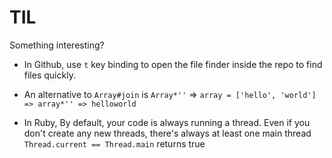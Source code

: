 # TIL
Something interesting?


* In Github, use `t` key binding to open the file finder inside the repo to find files quickly. 

* An alternative to `Array#join` is `Array*''` => `array = ['hello', 'world'] => array*'' => helloworld`

* In Ruby, By default, your code is always running a thread. Even if you don't create any new threads, there's always at least one main thread
```Thread.current == Thread.main``` returns true